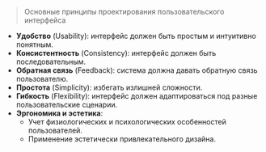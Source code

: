 > Основные принципы проектирования пользовательского интерфейса

- **Удобство** (Usability): интерфейс должен быть простым и интуитивно понятным.
- **Консистентность** (Consistency): интерфейс должен быть последовательным.
- **Обратная связь** (Feedback): система должна давать обратную связь пользователю.
- **Простота** (Simplicity): избегать излишней сложности.
- **Гибкость** (Flexibility): интерфейс должен адаптироваться под разные пользовательские сценарии.
- **Эргономика и эстетика**:
	- Учет физиологических и психологических особенностей пользователей.
	- Применение эстетически привлекательного дизайна.